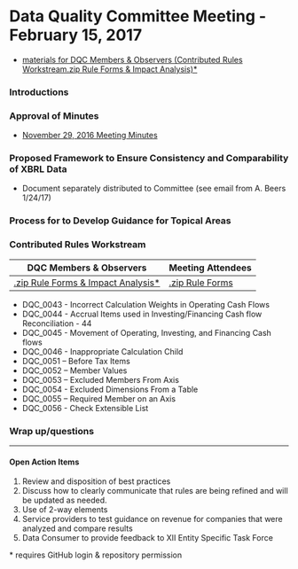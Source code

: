 # Data Quality Committee Meeting - February 15, 2017
  * [materials for DQC Members & Observers (Contributed Rules Workstream.zip Rule Forms & Impact Analysis)*](https://github.com/dataqualitycommittee/dqc-review/blob/master/meetings/feb_2017/20170215-DQCfiles.zip?raw=true)

### Introductions 
  
### Approval of Minutes
  * [November 29, 2016 Meeting Minutes](/meetings/feb_2017/MtgNotes09292016.docx?raw=true)

### Proposed Framework to Ensure Consistency and Comparability of XBRL Data 
  * Document separately distributed to Committee (see email from A. Beers 1/24/17)

### Process for to Develop Guidance for Topical Areas

### Contributed Rules Workstream 
| DQC Members & Observers | Meeting Attendees |
| ----- | ----- |
| [.zip Rule Forms & Impact Analysis*](https://github.com/dataqualitycommittee/dqc-review/blob/master/meetings/feb_2017/20170215-DQCfiles.zip?raw=true) | [.zip Rule Forms](/documentation/blob/master/meetings/feb_2017/20170215-DQCruleforms.zip?raw=true) |

  * DQC_0043 - Incorrect Calculation Weights in Operating Cash Flows
  * DQC_0044 - Accrual Items used in Investing/Financing Cash flow Reconciliation - 44
  * DQC_0045 - Movement of Operating, Investing, and Financing Cash flows
  * DQC_0046 - Inappropriate Calculation Child
  * DQC_0051 – Before Tax Items
  * DQC_0052 – Member Values
  * DQC_0053 – Excluded Members From Axis
  * DQC_0054 - Excluded Dimensions From a Table
  * DQC_0055 – Required Member on an Axis
  * DQC_0056 - Check Extensible List
  
### Wrap up/questions

______________________

#### Open Action Items

1. Review and disposition of best practices
2. Discuss how to clearly communicate that rules are being refined and will be updated as needed.
3. Use of 2-way elements
4. Service providers to test guidance on revenue for companies that were analyzed and compare results
5. Data Consumer to provide feedback to XII Entity Specific Task Force

\* requires GitHub login & repository permission
